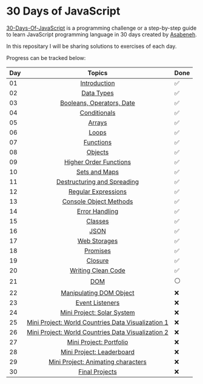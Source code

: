 # 30 Days of JavaScript

[30-Days-Of-JavaScript](https://github.com/Asabeneh/30-Days-Of-JavaScript) is a programming challenge or a step-by-step guide to learn JavaScript programming language in 30 days created by [Asabeneh](https://github.com/Asabeneh).

In this repositary I will be sharing solutions to exercises of each day.

Progress can be tracked below:

| Day |                                    Topics                                    | Done               |
| --- | :--------------------------------------------------------------------------: | ------------------ |
| 01  |                [Introduction](./01_Day_Introduction/day01.md)                | :white_check_mark: |
| 02  |                  [Data Types](./02_Day_Data_Types/day02.md)                  | :white_check_mark: |
| 03  |    [Booleans, Operators, Date](./03_Day_Booleans_Operators_Date/day03.md)    | :white_check_mark: |
| 04  |                [Conditionals](./04_Day_Conditionals/day04.md)                | :white_check_mark: |
| 05  |                      [Arrays](./05_Day_Arrays/day05.md)                      | :white_check_mark: |
| 06  |                       [Loops](./06_Day_Loops/day06.md)                       | :white_check_mark: |
| 07  |                   [Functions](./07_Day_Functions/day07.md)                   | :white_check_mark: |
| 08  |                     [Objects](./08_Day_Objects/day08.md)                     | :white_check_mark: |
| 09  |      [Higher Order Functions](./09_Day_Higher_Order_Functions/day09.md)      | :white_check_mark: |
| 10  |               [Sets and Maps](./10_Day_Sets_And_Maps/day10.md)               | :white_check_mark: |
| 11  | [Destructuring and Spreading](./11_Day_Destructuring_And_Spreading/day11.md) | :white_check_mark: |
| 12  |         [Regular Expressions](./12_Day_Regular_Expressions/day12.md)         | :white_check_mark: |
| 13  |      [Console Object Methods](./13_Day_Console_Object_Methods/day13.md)      | :white_check_mark: |
| 14  |              [Error Handling](./14_Day_Error_Handling/day14.md)              | :white_check_mark: |
| 15  |                     [Classes](./15_Day_Classes/day15.md)                     | :white_check_mark: |
| 16  |                        [JSON](./16_Day_JSON/day16.md)                        | :white_check_mark: |
| 17  |                [Web Storages](./17_Day_Web_Storages/day17.md)                | :white_check_mark: |
| 18  |                    [Promises](./18_Day_Promises/day18.md)                    | :white_check_mark: |
| 19  |                    [Closure](./19_Day_Closures/day19.md)                     | :white_check_mark: |
| 20  |         [Writing Clean Code](./20_Day_Writing_Clean_Codes/day20.md)          | :white_check_mark: |
| 21  |                                   [DOM]()                                    | :white_circle:     |
| 22  |                         [Manipulating DOM Object]()                          | :x:                |
| 23  |                             [Event Listeners]()                              | :x:                |
| 24  |                        [Mini Project: Solar System]()                        | :x:                |
| 25  |            [Mini Project: World Countries Data Visualization 1]()            | :x:                |
| 26  |            [Mini Project: World Countries Data Visualization 2]()            | :x:                |
| 27  |                         [Mini Project: Portfolio]()                          | :x:                |
| 28  |                        [Mini Project: Leaderboard]()                         | :x:                |
| 29  |                    [Mini Project: Animating characters]()                    | :x:                |
| 30  |                              [Final Projects]()                              | :x:                |
